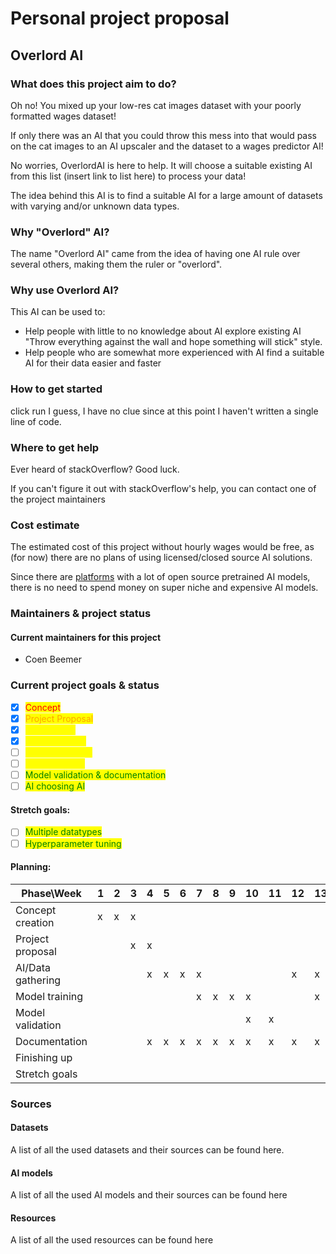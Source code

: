 # Personal project proposal

## Overlord AI

### What does this project aim to do?

Oh no! You mixed up your low-res cat images dataset with your poorly formatted wages dataset!

If only there was an AI that you could throw this mess into that would pass on the cat images to an AI upscaler and the dataset to a wages predictor AI!

No worries, OverlordAI is here to help. It will choose a suitable existing AI from this list (insert link to list here) to process your data!

The idea behind this AI is to find a suitable AI for a large amount of datasets with varying and/or unknown data types.

### Why "Overlord" AI?

The name "Overlord AI" came from the idea of having one AI rule over several others, making them the ruler or "overlord".

### Why use Overlord AI?

This AI can be used to:

* Help people with little to no knowledge about AI explore existing AI "Throw everything against the wall and hope something will stick" style.
* Help people who are somewhat more experienced with AI find a suitable AI for their data easier and faster

### How to get started

click run I guess, I have no clue since at this point I haven't written a single line of code.

### Where to get help

Ever heard of stackOverflow? Good luck.

If you can't figure it out with stackOverflow's help, you can contact one of the project maintainers

### Cost estimate

The estimated cost of this project without hourly wages would be free, as (for now) there are no plans of using licensed/closed source AI solutions.

Since there are [platforms](https://modelzoo.co/) with a lot of open source pretrained AI models, there is no need to spend money on super niche and expensive AI models.

### Maintainers & project status

#### Current maintainers for this project

* Coen Beemer

### Current project goals & status

* [x] <mark style="color:red;">Concept</mark>
* [x] <mark style="color:orange;">Project Proposal</mark>
* [x] <mark style="color:yellow;">AI gathering</mark>
* [x] <mark style="color:yellow;">Data gathering</mark>
* [ ] <mark style="color:yellow;">Data processing</mark>
* [ ] <mark style="color:yellow;">Model training</mark>
* [ ] <mark style="color:green;">Model validation & documentation</mark>
* [ ] <mark style="color:green;">AI choosing AI</mark>

#### Stretch goals:

* [ ] <mark style="color:green;">Multiple datatypes</mark>
* [ ] <mark style="color:green;">Hyperparameter tuning</mark>

#### Planning:

| Phase\Week        | 1 | 2 | 3 | 4 | 5 | 6 | 7 | 8 | 9 | 10 | 11 | 12 | 13 | 14 | 15 | 16 | 17 | 18 | 19 | 20 |
| ----------------- | - | - | - | - | - | - | - | - | - | -- | -- | -- | -- | -- | -- | -- | -- | -- | -- | -- |
| Concept creation  | x | x | x |   |   |   |   |   |   |    |    |    |    |    |    |    |    |    |    |    |
| Project proposal  |   |   | x | x |   |   |   |   |   |    |    |    |    |    |    |    |    |    |    |    |
| AI/Data gathering |   |   |   | x | x | x | x |   |   |    |    | x  | x  | x  |    | x  | x  |    |    |    |
| Model training    |   |   |   |   |   |   | x | x | x | x  |    |    | x  | x  | x  |    | x  | x  |    |    |
| Model validation  |   |   |   |   |   |   |   |   |   | x  | x  |    |    |    |    |    |    |    |    |    |
| Documentation     |   |   |   | x | x | x | x | x | x | x  | x  | x  | x  | x  | x  | x  | x  | x  | x  | x  |
| Finishing up      |   |   |   |   |   |   |   |   |   |    |    |    |    |    |    | x  | x  | x  | x  | x  |
| Stretch goals     |   |   |   |   |   |   |   |   |   |    |    |    |    |    | x  | x  | x  | x  |    |    |

### Sources

#### Datasets

A list of all the used datasets and their sources can be found here.

#### AI models

A list of all the used AI models and their sources can be found here

#### Resources

A list of all the used resources can be found here
